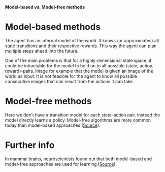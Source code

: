 **Model-based vs. Model-free methods**

# Model-based methods
The agent has an internal model of the world. It knows (or approximates) all state transitions and their respective rewards. This way the agent can plan multiple steps ahead into the future.

One of the main problems is that for a highly-dimensional state space, it could be intractable for the model to hold on to all possible (state, action, reward)-pairs. Image for example that the model is given an image of the world as input. It is not feasible for the agent to know all possible consecutive images that can result from the actions it can take.

# Model-free methods
Here we don't have a transition model for each state-action pair. Instead the model directly learns a policy. Model-free algorithms are more common today than model-based approaches ([Source](https://spinningup.openai.com/en/latest/spinningup/rl_intro2.html)).

# Further info
In mammal brains, neuroscientists found out that both model-based and model-free approaches are used for learning ([Source](https://www.youtube.com/shorts/wEC0ShYVm_A)).
